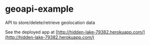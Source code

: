 # geoapi-example
API to store/delete/retrieve geolocation data

See the deployed app at [http://hidden-lake-79382.herokuapp.com/](http://hidden-lake-79382.herokuapp.com/)
